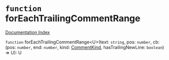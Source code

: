 # `function` forEachTrailingCommentRange

[Documentation Index](../README.md)

`function` forEachTrailingCommentRange\<U>(text: `string`, pos: `number`, cb: (pos: `number`, end: `number`, kind: [CommentKind](../private.type.CommentKind/README.md), hasTrailingNewLine: `boolean`) => U): U
